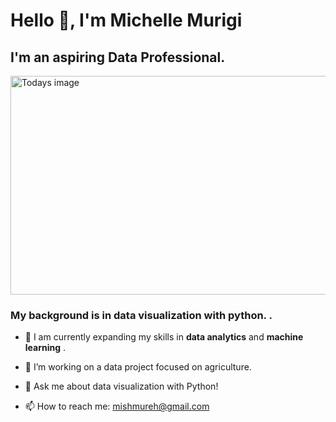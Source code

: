 # __Hello 👋, I'm Michelle Murigi__

## __I'm an aspiring Data Professional.__

<img width="550" height="350" alt="Todays image" src="https://github.com/user-attachments/assets/96c145ef-28b4-4b3f-887d-b9b80fd2bf02" />






### My background is in __data visualization with python__. .

* 🌱 I am currently expanding my skills in __data analytics__ and __machine learning__ .

* 🔭 I’m working on a data project focused on agriculture.

* 💬 Ask me about data visualization with Python!

* 📫 How to reach me: mishmureh@gmail.com
